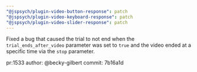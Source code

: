```yaml
---
"@jspsych/plugin-video-button-response": patch
"@jspsych/plugin-video-keyboard-response": patch
"@jspsych/plugin-video-slider-response": patch
---
```


Fixed a bug that caused the trial to not end when the `trial_ends_after_video` parameter was set to `true` and the video ended at a specific time via the `stop` parameter.

pr:1533
author: @becky-gilbert
commit: 7b16a1d